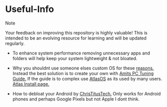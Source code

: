 # Useful-Info

> [!NOTE]
Your feedback on improving this repository is highly valuable! This is intended to be an evolving resource for learning and will be updated regularly.

- To enhance system performance removing unnecessary apps and folders will help keep your system lightweight & not bloated.

- Why you shouldnt use someone elses custom OS for these [reasons.](/Dont-use-customos.md)
    Instead the best solution is to create your own with [Amits PC Tuning Guide.](https://github.com/amitxv/PC-Tuning) If the guide is to complex use [AtlasOS](https://atlasos.net) as its used by many users. [Atlas Install page.](https://docs.atlasos.net/getting-started/installation/)

- How to debloat your Android by [ChrisTitusTech.](https://youtu.be/MFbXFG2xDJI?si=MPmXAK_FOMqV2hZP) Only works for Android phones and perhaps Google Pixels but not Apple I dont think.
